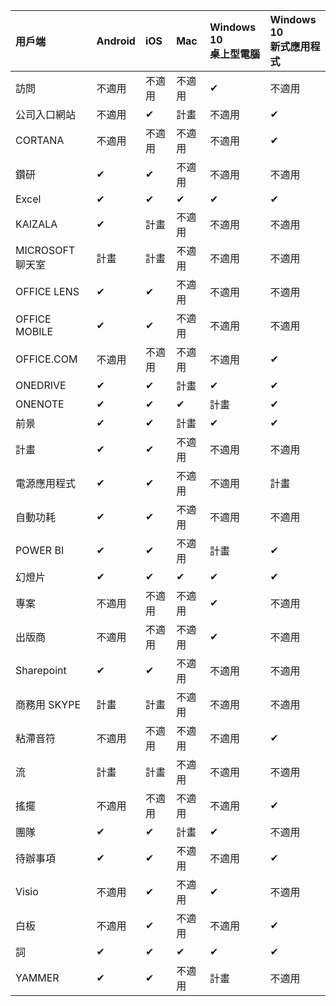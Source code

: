 <!-- This file is generated automatically. Changes made to this file will be overwritten.-->
|用戶端|Android|iOS|Mac|Windows 10<br>桌上型電腦|Windows 10<br>新式應用程式|
|:-|:-|:-|:-|:-|:-|
|訪問|不適用|不適用|不適用|✔|不適用|
|公司入口網站|不適用|✔|計畫|不適用|✔|
|CORTANA|不適用|不適用|不適用|不適用|✔|
|鑽研|✔|✔|不適用|不適用|不適用|
|Excel|✔|✔|✔|✔|✔|
|KAIZALA|✔|計畫|不適用|不適用|不適用|
|MICROSOFT 聊天室|計畫|計畫|不適用|不適用|不適用|
|OFFICE LENS|✔|✔|不適用|不適用|不適用|
|OFFICE MOBILE|✔|✔|不適用|不適用|不適用|
|OFFICE.COM|不適用|不適用|不適用|不適用|✔|
|ONEDRIVE|✔|✔|計畫|✔|✔|
|ONENOTE|✔|✔|✔|計畫|✔|
|前景|✔|✔|計畫|✔|✔|
|計畫|✔|✔|不適用|不適用|不適用|
|電源應用程式|✔|✔|不適用|不適用|計畫|
|自動功耗|✔|✔|不適用|不適用|不適用|
|POWER BI|✔|✔|不適用|計畫|✔|
|幻燈片|✔|✔|✔|✔|✔|
|專案|不適用|不適用|不適用|✔|不適用|
|出版商|不適用|不適用|不適用|✔|不適用|
|Sharepoint|✔|✔|不適用|不適用|不適用|
|商務用 SKYPE|計畫|計畫|不適用|不適用|不適用|
|粘滯音符|不適用|不適用|不適用|不適用|✔|
|流|計畫|計畫|不適用|不適用|不適用|
|搖擺|不適用|不適用|不適用|不適用|✔|
|團隊|✔|✔|計畫|✔|不適用|
|待辦事項|✔|✔|不適用|不適用|✔|
|Visio|不適用|✔|不適用|✔|不適用|
|白板|不適用|✔|不適用|不適用|✔|
|詞|✔|✔|✔|✔|✔|
|YAMMER|✔|✔|不適用|計畫|不適用|
